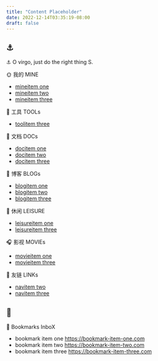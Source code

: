 ```yaml
---
title: "Content Placeholder"
date: 2022-12-14T03:35:19-08:00
draft: false
---
```


## ⚓

⚓ O virgo, just do the right thing S.

<div class="nav">

🌞 我的 MINE

- [mineitem one](/)
- [mineitem two](/archive)
- [mineitem three](https://nav-item-three.com)

🔨 工具 TOOLs

- [toolitem three](https://nav-item-three.com)

📑 文档 DOCs

- [docitem one](/)
- [docitem two](/archive)
- [docitem three](https://nav-item-three.com)

🍺 博客 BLOGs

- [blogitem one](/)
- [blogitem two](/archive)
- [blogitem three](https://nav-item-three.com)

🎉 休闲 LEISURE

- [leisureitem one](/)
- [leisureitem three](https://nav-item-three.com)

🎧 影视 MOVIEs

- [movieitem one](/)
- [movieitem three](https://nav-item-three.com)

🧲 友链 LINKs

- [navitem two](/archive)
- [navitem three](https://nav-item-three.com)

</div>

## 🔖

🔖 Bookmarks InboX

<div class="bookmark">

- bookmark item one https://bookmark-item-one.com
- bookmark item two https://bookmark-item-two.com
- bookmark item three https://bookmark-item-three.com

</div>
